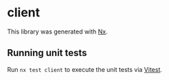 # client

This library was generated with [Nx](https://nx.dev).

## Running unit tests

Run `nx test client` to execute the unit tests via [Vitest](https://vitest.dev/).

